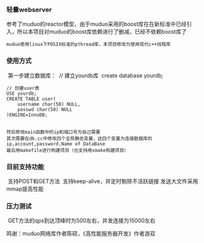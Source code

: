 ### 轻量webserver

​    参考了muduo的reactor模型，由于muduo采用的boost库在在新标准中已经引入，所以本项目对muduo的boost库依赖进行了删减，已经不依赖boost库了

    muduo使用linux下POSIX标准的pthread库，本项目修改为使用现代c++线程库

### 使用方式

​    第一步建立数据库：
​    // 建立yourdb库
​    create database yourdb;

    // 创建user表
    USE yourdb;
    CREATE TABLE user(
        username char(50) NULL,
        passwd char(50) NULL
    )ENGINE=InnoDB;


    然后修改main函数中的ip和端口号为自己需要
    其次需要在db.cc中修改四个全局静态变量，这四个变量为连接数据库的ip,account,password,Name of DataBase
    最后用makefile进行构建项目（也支持用xmake构建项目）



### 目前支持功能

​    支持POST和GET方法
​    支持keep-alive，并定时剔除不活跃链接
​    发送大文件采用mmap提高性能  



### 压力测试

​    GET方法的qps到达顶峰时为500左右，并发连接为15000左右



鸣谢：muduo网络库作者陈硕，《高性能服务器开发》作者游双
    
